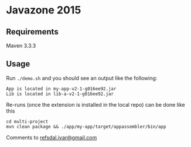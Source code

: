 # Javazone 2015

## Requirements

Maven 3.3.3

## Usage

Run `./demo.sh` and you should see an output like the following:

    App is located in my-app-v2-1-g016ee92.jar
    Lib is located in lib-a-v2-1-g016ee92.jar

Re-runs (once the extension is installed in the local repo) can be done like this

    cd multi-project
    mvn clean package && ./app/my-app/target/appassembler/bin/app

Comments to refsdal.ivar@gmail.com


